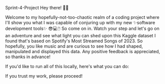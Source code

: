 Sprint-4-Project
Hey there! 👋🙂

Welcome to my hopefully-not-too-chaotic realm of a coding project where I'll show you what I was capable of conjuring up with my new ✨software development tools✨ 😎💻🖱️
So come on in. Watch your step and let's go on an adventure and see what light you can shed upon this Kaggle dataset I found that's based on Spotify's Most Streamed Songs of 2023.
So hopefully, you like music and are curious to see how I had shaped, manipulated and displayed this data. Any positive feedback is appreciated, so thanks in advance!

If you'd like to run all of this locally, here's what you can do:

If you trust my work, please proceed!
